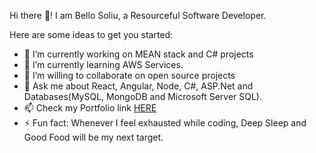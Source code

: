 Hi there 👋!
I am Bello Soliu, a Resourceful Software Developer.

Here are some ideas to get you started:

- 🔭 I’m currently working on MEAN stack and C# projects
- 🌱 I’m currently learning AWS Services.
- 👯 I’m willing to collaborate on open source projects
- 💬 Ask me about React, Angular, Node, C#, ASP.Net and Databases(MySQL, MongoDB and Microsoft Server SQL).
- 📫 Check my Portfolio link <a href="https://techflow21.github.io/sobportfolio/">HERE</a>
- ⚡ Fun fact: Whenever I feel exhausted while coding, Deep Sleep and Good Food will be my next target.
